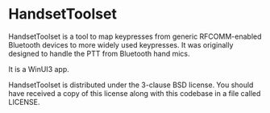 # HandsetToolset

HandsetToolset is a tool to map keypresses from generic RFCOMM-enabled Bluetooth devices to more widely used keypresses.
It was originally designed to handle the PTT from Bluetooth hand mics.

It is a WinUI3 app.

HandsetToolset is distributed under the 3-clause BSD license. You should have received a copy of this license along with this codebase in a file called LICENSE.